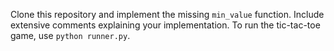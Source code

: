 Clone this repository and implement the missing `min_value` function. 
Include extensive comments explaining your implementation.
To run the tic-tac-toe game, use `python runner.py`. 
